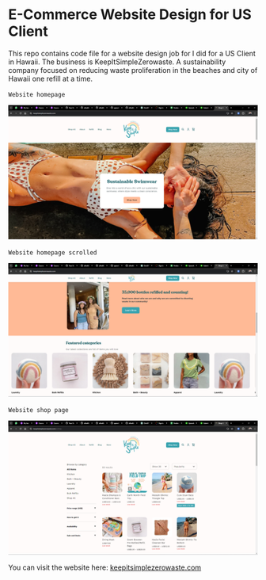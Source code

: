 # E-Commerce Website Design for US Client

This repo contains code file for a website design job for I did for a US Client in Hawaii. The business is KeepItSimpleZerowaste. A sustainability company focused on reducing waste proliferation in the beaches and city of Hawaii one refill at a time.

`Website homepage`

![KeepItSimpleZerowaste website homepage](/assets/img-1.png)

`Website homepage scrolled`

![KeepItSimpleZerowaste website homepage scrolled](/assets/img-2.png)

`Website shop page`

![KeepItSimpleZerowaste shop page](/assets/img-3.png)

You can visit the website here: [keepitsimplezerowaste.com](https://www.keepitsimplezerowaste.com/)
